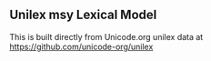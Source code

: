 Unilex msy Lexical Model
----------------------

This is built directly from Unicode.org unilex data at
https://github.com/unicode-org/unilex
